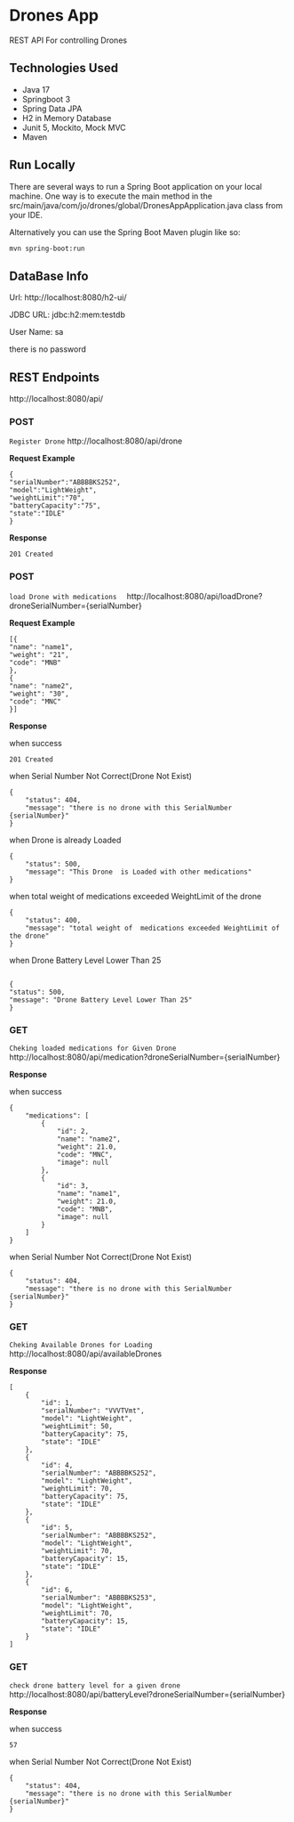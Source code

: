 # Drones App

REST API For controlling Drones

## Technologies Used

- Java 17
- Springboot 3
- Spring Data JPA
- H2 in Memory Database
- Junit 5, Mockito, Mock MVC
- Maven

## Run Locally

There are several ways to run a Spring Boot application on your local machine. One way is to execute the main method in
the src/main/java/com/jo/drones/global/DronesAppApplication.java class from your IDE.

Alternatively you can use the Spring Boot Maven plugin like so:

```bash
mvn spring-boot:run
```

## DataBase Info

Url: http://localhost:8080/h2-ui/

JDBC URL:  jdbc:h2:mem:testdb

User Name: sa

there is no password

## REST Endpoints

http://localhost:8080/api/

### POST

`Register Drone` http://localhost:8080/api/drone <br/>

**Request Example**

``` 
{
"serialNumber":"ABBBBKS252",
"model":"LightWeight",
"weightLimit":"70",
"batteryCapacity":"75",
"state":"IDLE"
}
```

**Response**

```
201 Created
```

### POST

`load Drone with medications  ` http://localhost:8080/api/loadDrone?droneSerialNumber={serialNumber} <br/>

**Request Example**

``` 
[{
"name": "name1",
"weight": "21",
"code": "MNB"
},
{
"name": "name2",
"weight": "30",
"code": "MNC"
}]
```

**Response**

when success

```
201 Created
```
when Serial Number Not Correct(Drone Not Exist)

```
{
    "status": 404,
    "message": "there is no drone with this SerialNumber {serialNumber}"
}
```

when Drone is already Loaded

```
{
    "status": 500,
    "message": "This Drone  is Loaded with other medications"
}
```

when total weight of medications exceeded WeightLimit of the drone

```
{
    "status": 400,
    "message": "total weight of  medications exceeded WeightLimit of the drone"
}
```

when Drone Battery Level Lower Than 25

```

{
"status": 500,
"message": "Drone Battery Level Lower Than 25"
}
```

### GET

`Cheking loaded medications for Given Drone` http://localhost:8080/api/medication?droneSerialNumber={serialNumber} <br/>

**Response**

when success

```
{
    "medications": [
        {
            "id": 2,
            "name": "name2",
            "weight": 21.0,
            "code": "MNC",
            "image": null
        },
        {
            "id": 3,
            "name": "name1",
            "weight": 21.0,
            "code": "MNB",
            "image": null
        }
    ]
}
```

when Serial Number Not Correct(Drone Not Exist)

```
{
    "status": 404,
    "message": "there is no drone with this SerialNumber {serialNumber}"
}
```

### GET

`Cheking Available Drones for Loading` http://localhost:8080/api/availableDrones <br/>

**Response**

```
[
    {
        "id": 1,
        "serialNumber": "VVVTVmt",
        "model": "LightWeight",
        "weightLimit": 50,
        "batteryCapacity": 75,
        "state": "IDLE"
    },
    {
        "id": 4,
        "serialNumber": "ABBBBKS252",
        "model": "LightWeight",
        "weightLimit": 70,
        "batteryCapacity": 75,
        "state": "IDLE"
    },
    {
        "id": 5,
        "serialNumber": "ABBBBKS252",
        "model": "LightWeight",
        "weightLimit": 70,
        "batteryCapacity": 15,
        "state": "IDLE"
    },
    {
        "id": 6,
        "serialNumber": "ABBBBKS253",
        "model": "LightWeight",
        "weightLimit": 70,
        "batteryCapacity": 15,
        "state": "IDLE"
    }
]
```

### GET

`check drone battery level for a given drone` http://localhost:8080/api/batteryLevel?droneSerialNumber={serialNumber} <br/>

**Response**

when success

```
57
```

when Serial Number Not Correct(Drone Not Exist)

```
{
    "status": 404,
    "message": "there is no drone with this SerialNumber {serialNumber}"
}
```





